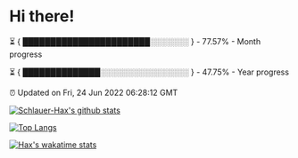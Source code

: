 # Hi there!

⏳ { ███████████████████████░░░░░░░ } - 77.57% - Month progress

⏳ { ██████████████░░░░░░░░░░░░░░░░ } - 47.75% - Year progress

⏰ Updated on Fri, 24 Jun 2022 06:28:12 GMT


[![Schlauer-Hax's github stats](https://github-readme-stats.vercel.app/api?username=Schlauer-Hax&show_icons=true&theme=dark&count_private=true)](https://github.com/Schlauer-Hax)


[![Top Langs](https://github-readme-stats.vercel.app/api/top-langs/?username=Schlauer-Hax&layout=compact&theme=dark)](https://github.com/Schlauer-Hax?tab=repositories)


[![Hax's wakatime stats](https://github-readme-stats.vercel.app/api/wakatime?username=Hax&theme=dark)](https://wakatime.com/@Hax)

